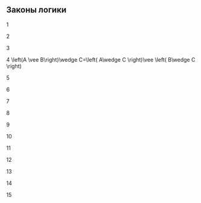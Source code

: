## Законы логики


1



2



3



4 \left(A \vee  B\right)\wedge C=\left( A\wedge C \right)\vee \left( B\wedge C \right)



5



6



7



8



9



10



11



12



13



14



15


